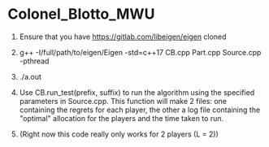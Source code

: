# Colonel_Blotto_MWU

1) Ensure that you have https://gitlab.com/libeigen/eigen cloned
2) g++ -I/full/path/to/eigen/Eigen -std=c++17 CB.cpp Part.cpp Source.cpp -pthread
3) ./a.out
4) Use CB.run_test(prefix, suffix) to run the algorithm using the specified parameters in Source.cpp. This function will make 2 files: one containing the regrets for each player, the other a log file containing the "optimal" allocation for the players and the time taken to run.

5) (Right now this code really only works for 2 players (L = 2))
